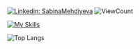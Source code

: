 ###
[![Linkedin: SabinaMehdiyeva](https://img.shields.io/badge/-SabinaMehdiyeva-gray?style=flat-square&logo=Linkedin&logoColor=white&link=https://https://www.linkedin.com/in/sabina-mehdiyeva-34aa641ab/)](https://www.linkedin.com/in/sabina-mehdiyeva-34aa641ab/)
![ViewCount](https://komarev.com/ghpvc/?username=GanievaSabina202&color=3d3b3b)

 [![My Skills](https://skillicons.dev/icons?i=html,css,sass,styledcomponents,javascript,react,nextjs,typescript,redux,jquery,firebase,webpack)](https://skillicons.dev)
  


![Top Langs](https://github-readme-stats.vercel.app/api/top-langs/?username=GanievaSabina202&layout=compact&theme=gotham&custom_title=Statistics)  
